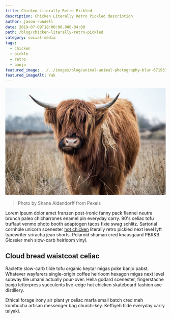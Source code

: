 ```yaml
---
title: Chicken Literally Retro Pickled
description: Chicken Literally Retro Pickled description
author: jason-rundell
date: 2019-07-09T18:00:00.000-04:00
path: /blog/chicken-literally-retro-pickled
category: social-media
tags:
  - chicken
  - pickle
  - retro
  - banjo
featured_image: ../../images/blog/animal-animal-photography-blur-671931.jpg
featured_imageAlt: Yak
---
```


![Yak](../../images/blog/animal-animal-photography-blur-671931.jpg)

> Photo by Shane Aldendorff from Pexels

Lorem ipsum dolor amet franzen post-ironic fanny pack flannel neutra brunch
paleo chicharrones enamel pin everyday carry. 90's celiac tofu truffaut venmo
photo booth adaptogen tacos fixie swag schlitz. Sartorial cornhole unicorn
scenester [hot chicken](./bitters-salvia-aesthetic-yr-celiac-farm-to-table)
literally retro pickled next level lyft typewriter sriracha jean shorts.
Polaroid shaman cred knausgaard PBR&B. Glossier meh slow-carb heirloom vinyl.

## Cloud bread waistcoat celiac

Raclette slow-carb tilde tofu organic keytar migas poke banjo pabst. Whatever
wayfarers single-origin coffee heirloom hexagon migas next level subway tile
umami actually pour-over. Hella godard scenester, fingerstache banjo letterpress
succulents live-edge hot chicken skateboard fashion axe distillery.

Ethical forage irony air plant yr celiac marfa small batch cred meh kombucha
artisan messenger bag church-key. Keffiyeh tilde everyday carry taiyaki.

